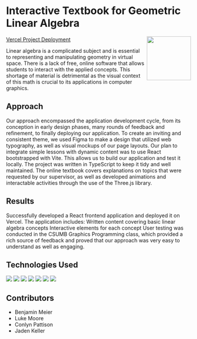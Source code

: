# Interactive Textbook for Geometric Linear Algebra

<img src="https://github.com/ConlynPattison/Deployed-Capstone-Interactive-Textbook/assets/112051310/b25344d4-8908-4b7b-9cdd-c47f41d4e1a9"
  align="right" 
  width="120" height="120">

[Vercel Project Deployment](https://graphics-textbook.vercel.app/)

Linear algebra is a complicated subject and is essential to representing and manipulating geometry in virtual space. There is a lack of free, online software that allows students to interact with the applied concepts. This shortage of material is detrimental as the visual context of this math is crucial to its applications in computer graphics.

## Approach
Our approach encompassed the application development cycle, from its conception in early design phases, many rounds of feedback and refinement, to finally deploying our application. To create an inviting and consistent theme, we used Figma to make a design that utilized web typography, as well as visual mockups of our page layouts. Our plan to integrate simple lessons with dynamic content was to use React bootstrapped with Vite. This allows us to build our application and test it locally. The project was written 
in TypeScript to keep it tidy and well maintained. The online textbook covers explanations on topics that were requested by our supervisor, as well as developed animations and interactable activities through the use of the Three.js library. 

## Results
Successfully developed a React frontend application and deployed it on Vercel. The application includes:
Written content covering basic linear algebra concepts
Interactive elements for each concept
User testing was conducted in the CSUMB Graphics Programming class, which provided a rich source of feedback and proved that our approach was very easy to understand as well as engaging. 

## Technologies Used
<p>
  <img src="https://img.shields.io/badge/react-%2320232a.svg?style=for-the-badge&logo=react&logoColor=%2361DAFB">
  <img src="https://img.shields.io/badge/threejs-black?style=for-the-badge&logo=three.js&logoColor=white">
  <img src="https://img.shields.io/badge/vercel-%23000000.svg?style=for-the-badge&logo=vercel&logoColor=white">
  <img src="https://img.shields.io/badge/React_Router-CA4245?style=for-the-badge&logo=react-router&logoColor=white">
  <img src="https://img.shields.io/badge/css3-%231572B6.svg?style=for-the-badge&logo=css3&logoColor=white">
  <img src="https://img.shields.io/badge/typescript-%23007ACC.svg?style=for-the-badge&logo=typescript&logoColor=white">
  <img src="https://img.shields.io/badge/latex-%23008080.svg?style=for-the-badge&logo=latex&logoColor=white">
</p>

## Contributors
* Benjamin Meier
* Luke Moore
* Conlyn Pattison
* Jaden Keller
